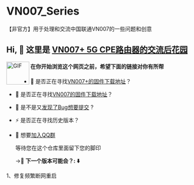 # VN007_Series
【非官方】用于处理和交流中国联通VN007的一些问题和创意
## Hi, 👋  这里是 <a href="https://github.com/Tozed/VN007_Series">VN007+ 5G CPE路由器的交流后花园</a> 

<img align="left" alt="GIF" src="https://media.giphy.com/media/LnQjpWaON8nhr21vNW/giphy.gif" width="60" title="Say HI">



#### 在你开始浏览这个网页之前，希望下面的链接对你有所帮




- 🔭 是否正在寻找[VN007+的固件下载地址](https://github.com/Tozed/VN007_Series/releases/tag/VN007%2B)？

- 🔭 是否正在寻找[VN007的固件下载地址](https://github.com/Tozed/VN007_Series/releases/tag/VN007)？

- 🤔 是不是又[发现了Bug想要提交](https://github.com/Tozed/VN007_Series/issues) ?

- ⚡ 是否正在寻找历史版本？

- 💬 想要[加入QQ群](https://jq.qq.com/?_wv=1027&k=FeHguLKL)

  

  等待您在这个仓库里面留下您的脚印

  ->🚧 **下一个版本可能会？: ⬇️**

1、修复频繁断网重启

